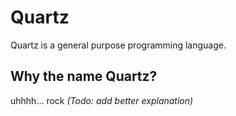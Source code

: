 # Quartz

Quartz is a general purpose programming language.

## Why the name Quartz?

uhhhh... rock *(Todo: add better explanation)*
